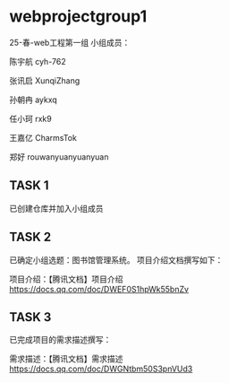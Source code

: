 # webprojectgroup1
25-春-web工程第一组
小组成员：

陈宇航 cyh-762

张讯启 XunqiZhang

孙朝冉 aykxq

任小珂 rxk9

王嘉亿 CharmsTok

郑好 rouwanyuanyuanyuan

## TASK 1
已创建仓库并加入小组成员

## TASK 2
已确定小组选题：图书馆管理系统。 项目介绍文档撰写如下：


项目介绍：【腾讯文档】项目介绍
https://docs.qq.com/doc/DWEF0S1hpWk55bnZv

## TASK 3
已完成项目的需求描述撰写：


需求描述：【腾讯文档】需求描述
https://docs.qq.com/doc/DWGNtbm50S3pnVUd3
